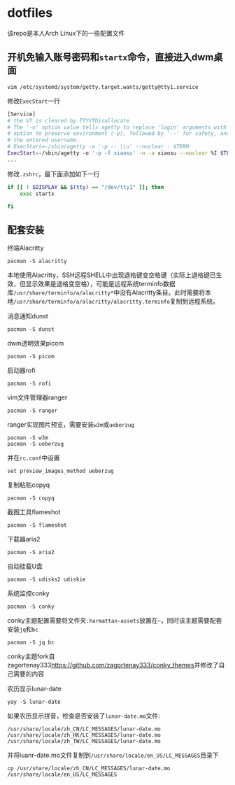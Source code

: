 # dotfiles

该repo是本人Arch Linux下的一些配置文件

## 开机免输入账号密码和`startx`命令，直接进入dwm桌面

```shell
vim /etc/systemd/system/getty.target.wants/getty@tty1.service
```

修改`ExecStart`一行

```sh
[Service]
# the VT is cleared by TTYVTDisallocate
# The '-o' option value tells agetty to replace 'login' arguments with an
# option to preserve environment (-p), followed by '--' for safety, and then
# the entered username.
# ExecStart=-/sbin/agetty -o '-p -- \\u' --noclear - $TERM
ExecStart=-/sbin/agetty -o '-p -f xiaosu' -n -a xiaosu --noclear %I $TERM
...
```

修改`.zshrc`，最下面添加如下一行

```sh
if [[ ! $DISPLAY && $(tty) == "/dev/tty1" ]]; then
	exec startx

fi
```

## 配套安装

终端Alacritty

```shell
pacman -S alacritty
```

本地使用Alacritty，SSH远程SHELL中出现退格键变空格键（实际上退格键已生效，但显示效果是退格变空格），可能是远程系统terminfo数据库`/usr/share/terminfo/a/alacritty*`中没有Alacritty条目。此时需要将本地`/usr/share/terminfo/a/alacritty/alacritty.terminfo`复制到远程系统。

消息通知dunst

```shell
pacman -S dunst
```

dwm透明效果picom

```shell
pacman -S picom
```

启动器rofi

```shell
pacman -S rofi
```

vim文件管理器ranger

```shell
pacman -S ranger
```
ranger实现图片预览，需要安装`w3m`或`ueberzug`
```shell
pacman -S w3m
pacman -S ueberzug
```
并在`rc.conf`中设置
```shell
set preview_images_method ueberzug
```

复制粘贴copyq

```shell
pacman -S copyq
```

截图工具flameshot

```shell
pacman -S flameshot
```

下载器aria2

```shell
pacman -S aria2
```

自动挂载U盘

```shell
pacman -S udisks2 udiskie
```

系统监控conky

```shell
pacman -S conky
```
conky主题配置需要将文件夹`.harmattan-assets`放置在`~`，同时该主题需要配套安装`jq`和`bc`

```shell
pacman -S jq bc
```
conky主题fork自zagortenay333<https://github.com/zagortenay333/conky_themes>并修改了自己需要的内容

农历显示lunar-date

```shell
yay -S lunar-date
```
如果农历显示拼音，检查是否安装了`lunar-date.mo`文件:
```shell
/usr/share/locale/zh_CN/LC_MESSAGES/lunar-date.mo
/usr/share/locale/zh_HK/LC_MESSAGES/lunar-date.mo
/usr/share/locale/zh_TW/LC_MESSAGES/lunar-date.mo
```
并将luanr-date.mo文件复制到`/usr/share/locale/en_US/LC_MESSAGES`目录下
```shell
cp /usr/share/locale/zh_CN/LC_MESSAGES/lunar-date.mo /usr/share/locale/en_US/LC_MESSAGES
```